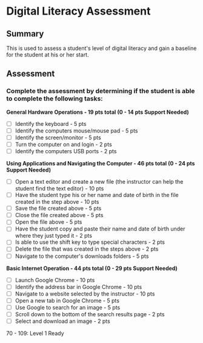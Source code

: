 # Digital Literacy Assessment

## Summary

This is used to assess a student's level of digital literacy and gain a baseline for the student at his or her start.

## Assessment

### Complete the assessment by determining if the student is able to complete the following tasks: 

**General Hardware Operations - 19 pts total (0 - 14 pts Support Needed)**
- [ ] Identify the keyboard - 5 pts
- [ ] Identify the computers mouse/mouse pad - 5 pts
- [ ] Identify the screen/monitor - 5 pts
- [ ] Turn the computer on and login - 2 pts
- [ ] Identify the computers USB ports - 2 pts

**Using Applications and Navigating the Computer - 46 pts total (0 - 24 pts Support Needed)**
- [ ] Open a text editor and create a new file (the instructor can help the student find the text editor) - 10 pts
- [ ] Have the student type his or her name and date of birth in the file created in the step above - 10 pts
- [ ] Save the file created above - 5 pts
- [ ] Close the file created above - 5 pts
- [ ] Open the file above - 5 pts
- [ ] Have the student copy and paste their name and date of birth under where they just typed it - 2 pts 
- [ ] Is able to use the shift key to type special characters - 2 pts
- [ ] Delete the file that was created in the steps above - 2 pts
- [ ] Navigate to the computer's downloads folders - 5 pts

**Basic Internet Operation - 44 pts total (0 - 29 pts Support Needed)**
- [ ] Launch Google Chrome - 10 pts
- [ ] Identify the address bar in Google Chrome - 10 pts
- [ ] Navigate to a website selected by the instructor - 10 pts
- [ ] Open a new tab in Google Chrome - 5 pts
- [ ] Use Google to search for an image - 5 pts
- [ ] Scroll down to the bottom of the search results page - 2 pts
- [ ] Select and download an image - 2 pts

70 - 109: Level 1 Ready
